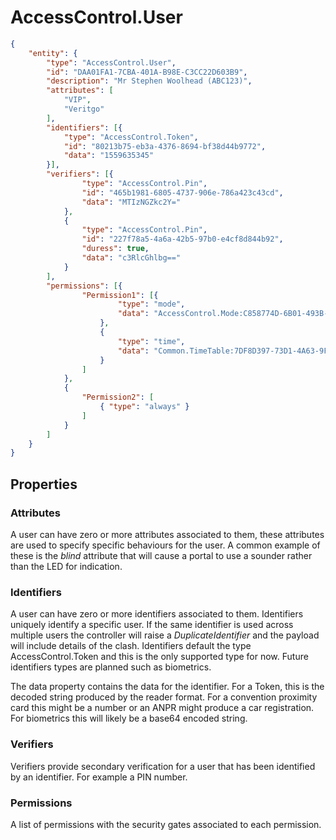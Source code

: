 # AccessControl.User

````json
{
    "entity": {
        "type": "AccessControl.User",
        "id": "DAA01FA1-7CBA-401A-B98E-C3CC22D603B9",
        "description": "Mr Stephen Woolhead (ABC123)",
        "attributes": [
            "VIP",
            "Veritgo"
        ],
        "identifiers": [{
            "type": "AccessControl.Token",
            "id": "80213b75-eb3a-4376-8694-bf38d44b9772",
            "data": "1559635345"
        }],
        "verifiers": [{
                "type": "AccessControl.Pin",
                "id": "465b1981-6805-4737-906e-786a423c43cd",
                "data": "MTIzNGZkc2Y="
            },
            {
                "type": "AccessControl.Pin",
                "id": "227f78a5-4a6a-42b5-97b0-e4cf8d844b92",
                "duress": true,
                "data": "c3RlcGhlbg=="
            }
        ],
        "permissions": [{
                "Permission1": [{
                        "type": "mode",
                        "data": "AccessControl.Mode:C858774D-6B01-493B-BF52-B1817A9E6AF3"
                    },
                    {
                        "type": "time",
                        "data": "Common.TimeTable:7DF8D397-73D1-4A63-9F10-0F646C4EA87F"
                    }
                ]
            },
            {
                "Permission2": [
                    { "type": "always" }
                ]
            }
        ]
    }
}
````

## Properties

### Attributes

A user can have zero or more attributes associated to them, these attributes are
used to specify specific behaviours for the user. A common example of these is
the *blind* attribute that will cause a portal to use a sounder rather than the
LED for indication.

### Identifiers

A user can have zero or more identifiers associated to them. Identifiers
uniquely identify a specific user. If the same identifier is used across
multiple users the controller will raise a *DuplicateIdentifier* and the payload
will include details of the clash. Identifiers default the type
AccessControl.Token and this is the only supported type for now. Future
identifiers types are planned such as biometrics.

The data property contains the data for the identifier. For a Token, this is the
decoded string produced by the reader format. For a convention proximity card
this might be a number or an ANPR might produce a car registration. For
biometrics this will likely be a base64 encoded string.

### Verifiers

Verifiers provide secondary verification for a user that has been identified by
an identifier. For example a PIN number.

### Permissions

A list of permissions with the security gates associated to each permission.